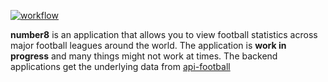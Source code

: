 [![workflow](https://github.com/Thabo08/number8/actions/workflows/main.yml/badge.svg?branch=main)](https://github.com/Thabo08/number8/actions/workflows/main.yml)

**number8** is an application that allows you to view football statistics across major football leagues around the world.
The application is **work in progress** and many things might not work at times. The backend applications get the 
underlying data from [api-football](https://www.api-football.com "API Football")


